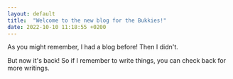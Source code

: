 ```yaml
---
layout: default
title:  "Welcome to the new blog for the Bukkies!"
date: 2022-10-10 11:18:55 +0200
---
```


As you might remember, I had a blog before! Then I didn't.

But now it's back! So if I remember to write things, you can check back for more writings.